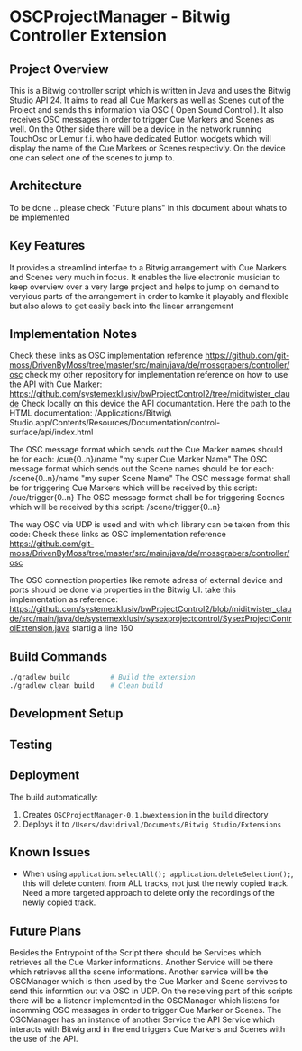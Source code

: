 # OSCProjectManager - Bitwig Controller Extension

## Project Overview
This is a Bitwig controller script which is written in Java and uses the Bitwig Studio API 24. It aims to read all Cue Markers as well as Scenes out of the 
Project and sends this information via OSC ( Open Sound Control ). It also receives OSC messages in order to trigger Cue Markers and Scenes as well. 
On the Other side there will be a device in the network running TouchOsc or Lemur f.i. who have dedicated Button wodgets which will display the name of 
the Cue Markers or Scenes respectivly. On the device one can select one of the scenes to jump to.


## Architecture
To be done .. please check "Future plans" in this document about whats to be implemented

## Key Features
It provides a streamlind interfae to a Bitwig arrangement with Cue Markers and Scenes very much in focus. It enables the live electronic musician to keep 
overview over a very large project and helps to jump on demand to veryious parts of the arrangement in order to kamke it playably and flexible but also alows to get easily back into the linear arrangement

## Implementation Notes
Check these links as OSC implementation reference https://github.com/git-moss/DrivenByMoss/tree/master/src/main/java/de/mossgrabers/controller/osc
check my other repository for implementation reference on how to use the API with Cue Marker: https://github.com/systemexklusiv/bwProjectControl2/tree/miditwister_claude
Check locally on this device the API documantation. Here the path to the HTML documentation: /Applications/Bitwig\ Studio.app/Contents/Resources/Documentation/control-surface/api/index.html

The OSC message format which sends out the Cue Marker names should be for each: /cue{0..n}/name "my super Cue Marker Name" 
The OSC message format which sends out the Scene names should be for each: /scene{0..n}/name "my super Scene Name" 
The OSC message format shall be for triggering Cue Markers which will be received by this script: /cue/trigger{0..n}
The OSC message format shall be for triggering Scenes which will be received by this script: /scene/trigger{0..n}

The way OSC via UDP is used and with which library can be taken from this code: Check these links as OSC implementation reference https://github.com/git-moss/DrivenByMoss/tree/master/src/main/java/de/mossgrabers/controller/osc

The OSC connection properties like remote adress of external device and ports should be done via properties in the Bitwig UI. take this implementation as reference:
https://github.com/systemexklusiv/bwProjectControl2/blob/miditwister_claude/src/main/java/de/systemexklusiv/sysexprojectcontrol/SysexProjectControlExtension.java
startig a line 160

## Build Commands

```bash
./gradlew build          # Build the extension
./gradlew clean build    # Clean build
```

## Development Setup
<!-- Document any special setup requirements for development -->

## Testing
<!-- Document testing approach and how to run tests -->

## Deployment
The build automatically:
1. Creates `OSCProjectManager-0.1.bwextension` in the `build` directory
2. Deploys it to `/Users/davidrival/Documents/Bitwig Studio/Extensions`

## Known Issues
<!-- Document any known issues or limitations -->
- When using `application.selectAll(); application.deleteSelection();`, this will delete content from ALL tracks, not just the newly copied track. Need a more targeted approach to delete only the recordings of the newly copied track.

## Future Plans
Besides the Entrypoint of the Script there should be  Services which retrieves all the Cue Marker informations.
Another Service will be there which retrieves all the scene informations. Another service will be the OSCManager which is then used
by the Cue Marker and Scene servives to send this informtion out via OSC in UDP. On the receiving part of this scripts there will be
a listener implemented in the OSCManager which listens for incomming OSC messages in order to trigger Cue Marker or Scenes. The OSCManager has
an instance of another Service the API Service which interacts with Bitwig and in the end triggers Cue Markers and Scenes with the use of the API.